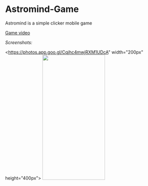 # Astromind-Game
Astromind is a simple clicker mobile game

[Game video](https://photos.app.goo.gl/68Mc8cK44eAAj7Ds9)

*Screenshots:*

<https://photos.app.goo.gl/Cqjhc4mwjRXM1UDcA" width="200px" height="400px">
<img src="https://photos.app.goo.gl/UEmfWMd6D5Xf24Jm8" width="200px" height="400px">
